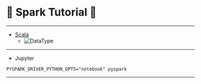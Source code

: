 # :rocket: Spark Tutorial :facepunch:

---
- [Scala][1]
  - ![DataType][2]
---

- Jupyter
```
PYSPARK_DRIVER_PYTHON_OPTS="notebook" pyspark
```

---
[1]: https://github.com/mbonaci/scala
[2]: https://raw.githubusercontent.com/mbonaci/scala/master/resources/Scala-class-hierarchy.gif
